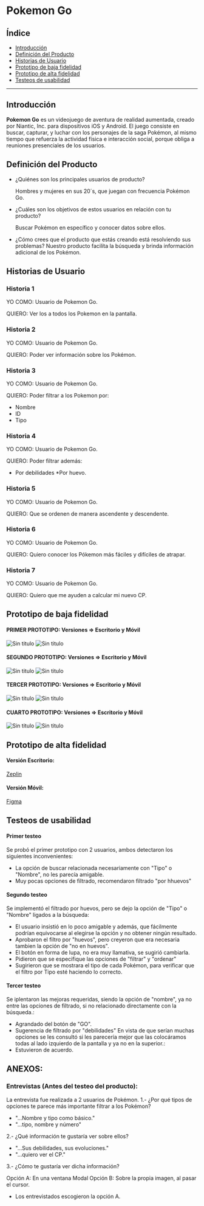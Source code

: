 # Pokemon Go

## Índice

* [Introducción](#Introducción)
* [Definición del Producto](#Definición-del-Producto)
* [Historias de Usuario](#Historias-de-Usuario)
* [Prototipo de baja fidelidad](#Prototipo-de-baja-fidelidad)
* [Prototipo de alta fidelidad](#Prototipo-de-alta-fidelidad)
* [Testeos de usabilidad](#Testeos-de-usabilidad)

***
## Introducción
**Pokemon Go** es un videojuego de aventura de realidad aumentada, creado por Niantic, Inc. para dispositivos iOS y Android.
El juego consiste en buscar, capturar, y luchar con los personajes de la saga Pokémon, al mismo tiempo que refuerza la actividad física e interacción social, porque obliga a reuniones presenciales de los usuarios. 
## Definición del Producto

* ¿Quiénes son los principales usuarios de producto?

    Hombres y mujeres en sus 20´s, que juegan con frecuencia Pokémon Go.

* ¿Cuáles son los objetivos de estos usuarios en relación con tu producto?

    Buscar Pokémon en específico y conocer datos sobre ellos. 

* ¿Cómo crees que el producto que estás creando está resolviendo sus problemas?
    Nuestro producto facilíta la búsqueda y brinda información adicional de los Pokémon.
## Historias de Usuario

### Historia 1
YO COMO: Usuario de Pokemon Go.

QUIERO: Ver los a todos los Pokemon en la pantalla.
### Historia 2
YO COMO: Usuario de Pokemon Go.

QUIERO: Poder ver información sobre los Pokémon.

### Historia 3
YO COMO: Usuario de Pokemon Go.

QUIERO: Poder filtrar a los Pokemon por:
 * Nombre
 * ID
 * Tipo
### Historia 4
YO COMO: Usuario de Pokemon Go.

QUIERO: Poder filtrar además:
* Por debilidades
*Por huevo.
### Historia 5
YO COMO: Usuario de Pokemon Go.

QUIERO: Que se ordenen de manera ascendente y descendente.
### Historia 6
YO COMO: Usuario de Pokemon Go.

QUIERO: Quiero conocer los Pókemon más fáciles y difíciles de atrapar.
### Historia 7
YO COMO: Usuario de Pokemon Go.

QUIERO: Quiero que me ayuden a calcular mi nuevo CP.

## Prototipo de baja fidelidad

#### PRIMER PROTOTIPO: Versiones => Escritorio y Móvil
 ![Sin titulo](src/img/a.jpg)
 ![Sin titulo](src/img/b.jpg)
#### SEGUNDO PROTOTIPO: Versiones => Escritorio y Móvil
 ![Sin titulo](src/img/c.jpg)
 ![Sin titulo](src/img/d.jpg)
#### TERCER PROTOTIPO: Versiones => Escritorio y Móvil
 ![Sin titulo](src/img/e.jpg)
 ![Sin titulo](src/img/f.jpg)
 #### CUARTO PROTOTIPO: Versiones => Escritorio y Móvil
 ![Sin titulo](src/img/g.jpg)
 ![Sin titulo](src/img/h.jpg)
## Prototipo de alta fidelidad
#### Versión Escritorio:
[Zeplin](https://zpl.io/a8pJk6J)
#### Versión Móvil:
[Figma](https://bit.ly/2C83Ccr)

## Testeos de usabilidad
#### Primer testeo
Se probó el primer prototipo con 2 usuarios, ambos detectaron los siguientes inconvenientes:
* La opción de buscar relacionada necesariamente con "Tipo" o "Nombre", no les parecía amigable.
* Muy pocas opciones de filtrado, recomendaron filtrado "por hhuevos"
#### Segundo testeo
Se implementó el filtrado por huevos, pero se dejo la opción de "Tipo" o "Nombre" ligados a la búsqueda:
* El usuario insistió en lo poco amigable y además, que fácilmente podrían equivocarse al elegirse la opción y no obtener ningún resultado.
* Aprobaron el filtro por "huevos", pero creyeron que era necesaria tambien la opción de "no en huevos".
* El botón en forma de lupa, no era muy llamativa, se sugirió cambiarla.
* Pidieron que se especifique las opciones de "filtrar" y "ordenar"
* Sugirieron que se mostrara el tipo de cada Pokémon, para verificar que el filtro por Tipo esté haciendo lo correcto.
#### Tercer testeo
Se iplentaron las mejoras requeridas, siendo la opción de "nombre", ya no entre las opciones de filtrado, si no relacionado directamente con la búsqueda.:
* Agrandado del botón de "GO".
* Sugerencia de filtrado por "debilidades"
En vista de que serían muchas opciones se les consultó si les parecería mejor que las colocáramos todas al lado izquierdo de la pantalla y ya no en la superior.:
* Estuvieron de acuerdo.

## ANEXOS:
### Entrevistas (Antes del testeo del producto):
 La entrevista fue realizada a 2 usuarios de Pokémon. 
  1.- ¿Por qué tipos de opciones te parece más importante filtrar a los Pokémon?
  - "...Nombre y tipo como básico."
  - "...tipo, nombre y número"

 2.- ¿Qué información te gustaría ver sobre ellos?
 - "...Sus debilidades, sus evoluciones."
 - "...quiero ver el CP."

 3.- ¿Cómo te gustaría ver dicha información?

 Opción A: En una ventana Modal 
 Opción B: Sobre la propia imagen, al pasar el cursor.
 - Los entrevistados escogieron la opción A.
 